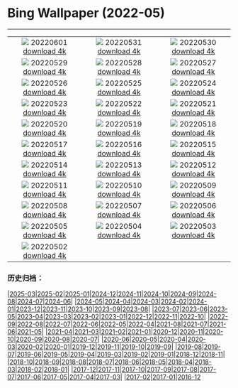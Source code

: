 # Bing Wallpaper (2022-05)
**************
| | | |
|:-:|:-:|:-:|
| ![](https://www.bing.com/th?id=OHR.MarovoLagoon_EN-GB9484692339_1920x1080.jpg) 20220601 [download 4k](https://www.bing.com/th?id=OHR.MarovoLagoon_EN-GB9484692339_UHD.jpg) | ![](https://www.bing.com/th?id=OHR.ParrotDay_EN-GB8754108853_1920x1080.jpg) 20220531 [download 4k](https://www.bing.com/th?id=OHR.ParrotDay_EN-GB8754108853_UHD.jpg) | ![](https://www.bing.com/th?id=OHR.Monteverde_EN-GB8432055059_1920x1080.jpg) 20220530 [download 4k](https://www.bing.com/th?id=OHR.Monteverde_EN-GB8432055059_UHD.jpg) |
| ![](https://www.bing.com/th?id=OHR.HyaliteCreek_EN-GB7617672022_1920x1080.jpg) 20220529 [download 4k](https://www.bing.com/th?id=OHR.HyaliteCreek_EN-GB7617672022_UHD.jpg) | ![](https://www.bing.com/th?id=OHR.PurnululuNP_EN-GB6729482920_1920x1080.jpg) 20220528 [download 4k](https://www.bing.com/th?id=OHR.PurnululuNP_EN-GB6729482920_UHD.jpg) | ![](https://www.bing.com/th?id=OHR.MarinHeadlands_EN-GB6227645999_1920x1080.jpg) 20220527 [download 4k](https://www.bing.com/th?id=OHR.MarinHeadlands_EN-GB6227645999_UHD.jpg) |
| ![](https://www.bing.com/th?id=OHR.HayFestival_EN-GB5831561161_1920x1080.jpg) 20220526 [download 4k](https://www.bing.com/th?id=OHR.HayFestival_EN-GB5831561161_UHD.jpg) | ![](https://www.bing.com/th?id=OHR.Alhambra_EN-GB5523838365_1920x1080.jpg) 20220525 [download 4k](https://www.bing.com/th?id=OHR.Alhambra_EN-GB5523838365_UHD.jpg) | ![](https://www.bing.com/th?id=OHR.KornatiNP_EN-GB5148037956_1920x1080.jpg) 20220524 [download 4k](https://www.bing.com/th?id=OHR.KornatiNP_EN-GB5148037956_UHD.jpg) |
| ![](https://www.bing.com/th?id=OHR.RedBellied_EN-GB4326914559_1920x1080.jpg) 20220523 [download 4k](https://www.bing.com/th?id=OHR.RedBellied_EN-GB4326914559_UHD.jpg) | ![](https://www.bing.com/th?id=OHR.ZebraEgret_EN-GB3965312816_1920x1080.jpg) 20220522 [download 4k](https://www.bing.com/th?id=OHR.ZebraEgret_EN-GB3965312816_UHD.jpg) | ![](https://www.bing.com/th?id=OHR.AlbionFalls_EN-GB3019341397_1920x1080.jpg) 20220521 [download 4k](https://www.bing.com/th?id=OHR.AlbionFalls_EN-GB3019341397_UHD.jpg) |
| ![](https://www.bing.com/th?id=OHR.ApisMellifera_EN-GB2615311707_1920x1080.jpg) 20220520 [download 4k](https://www.bing.com/th?id=OHR.ApisMellifera_EN-GB2615311707_UHD.jpg) | ![](https://www.bing.com/th?id=OHR.RiverBrathay_EN-GB3389261433_1920x1080.jpg) 20220519 [download 4k](https://www.bing.com/th?id=OHR.RiverBrathay_EN-GB3389261433_UHD.jpg) | ![](https://www.bing.com/th?id=OHR.KansasPrairiefire_EN-GB3069839029_1920x1080.jpg) 20220518 [download 4k](https://www.bing.com/th?id=OHR.KansasPrairiefire_EN-GB3069839029_UHD.jpg) |
| ![](https://www.bing.com/th?id=OHR.SaltPondsMaras_EN-GB2647676299_1920x1080.jpg) 20220517 [download 4k](https://www.bing.com/th?id=OHR.SaltPondsMaras_EN-GB2647676299_UHD.jpg) | ![](https://www.bing.com/th?id=OHR.PawneeOwls_EN-GB2212289021_1920x1080.jpg) 20220516 [download 4k](https://www.bing.com/th?id=OHR.PawneeOwls_EN-GB2212289021_UHD.jpg) | ![](https://www.bing.com/th?id=OHR.BerninaBloodMoon_EN-GB1356164428_1920x1080.jpg) 20220515 [download 4k](https://www.bing.com/th?id=OHR.BerninaBloodMoon_EN-GB1356164428_UHD.jpg) |
| ![](https://www.bing.com/th?id=OHR.WindmillDay_EN-GB0601293050_1920x1080.jpg) 20220514 [download 4k](https://www.bing.com/th?id=OHR.WindmillDay_EN-GB0601293050_UHD.jpg) | ![](https://www.bing.com/th?id=OHR.MaasaiGiraffe_EN-GB9613453778_1920x1080.jpg) 20220513 [download 4k](https://www.bing.com/th?id=OHR.MaasaiGiraffe_EN-GB9613453778_UHD.jpg) | ![](https://www.bing.com/th?id=OHR.RedCross_EN-GB9005411116_1920x1080.jpg) 20220512 [download 4k](https://www.bing.com/th?id=OHR.RedCross_EN-GB9005411116_UHD.jpg) |
| ![](https://www.bing.com/th?id=OHR.OiaVillage_EN-GB8555086133_1920x1080.jpg) 20220511 [download 4k](https://www.bing.com/th?id=OHR.OiaVillage_EN-GB8555086133_UHD.jpg) | ![](https://www.bing.com/th?id=OHR.LaughingSeal_EN-GB7827062892_1920x1080.jpg) 20220510 [download 4k](https://www.bing.com/th?id=OHR.LaughingSeal_EN-GB7827062892_UHD.jpg) | ![](https://www.bing.com/th?id=OHR.GoremeNationalPark_EN-GB7930854710_1920x1080.jpg) 20220509 [download 4k](https://www.bing.com/th?id=OHR.GoremeNationalPark_EN-GB7930854710_UHD.jpg) |
| ![](https://www.bing.com/th?id=OHR.TeatroAntico_EN-GB7483884624_1920x1080.jpg) 20220508 [download 4k](https://www.bing.com/th?id=OHR.TeatroAntico_EN-GB7483884624_UHD.jpg) | ![](https://www.bing.com/th?id=OHR.SwedishAntenna_EN-GB7111770866_1920x1080.jpg) 20220507 [download 4k](https://www.bing.com/th?id=OHR.SwedishAntenna_EN-GB7111770866_UHD.jpg) | ![](https://www.bing.com/th?id=OHR.HertfordshireBluebells_EN-GB6162717857_1920x1080.jpg) 20220506 [download 4k](https://www.bing.com/th?id=OHR.HertfordshireBluebells_EN-GB6162717857_UHD.jpg) |
| ![](https://www.bing.com/th?id=OHR.JaliscoAgave_EN-GB6162253047_1920x1080.jpg) 20220505 [download 4k](https://www.bing.com/th?id=OHR.JaliscoAgave_EN-GB6162253047_UHD.jpg) | ![](https://www.bing.com/th?id=OHR.WadiRum_EN-GB6085895254_1920x1080.jpg) 20220504 [download 4k](https://www.bing.com/th?id=OHR.WadiRum_EN-GB6085895254_UHD.jpg) | ![](https://www.bing.com/th?id=OHR.PlitviceBoardwalk_EN-GB6033298195_1920x1080.jpg) 20220503 [download 4k](https://www.bing.com/th?id=OHR.PlitviceBoardwalk_EN-GB6033298195_UHD.jpg) |
| ![](https://www.bing.com/th?id=OHR.TravertineTurkey_EN-GB5969668571_1920x1080.jpg) 20220502 [download 4k](https://www.bing.com/th?id=OHR.TravertineTurkey_EN-GB5969668571_UHD.jpg) |  |  |

### 历史归档：

|[2025-03](/../2025-03/2025-03.md)|[2025-02](/../2025-02/2025-02.md)|[2025-01](/../2025-01/2025-01.md)|[2024-12](/../2024-12/2024-12.md)|[2024-11](/../2024-11/2024-11.md)|[2024-10](/../2024-10/2024-10.md)|[2024-09](/../2024-09/2024-09.md)|[2024-08](/../2024-08/2024-08.md)|[2024-07](/../2024-07/2024-07.md)|[2024-06](/../2024-06/2024-06.md)|
|[2024-05](/../2024-05/2024-05.md)|[2024-04](/../2024-04/2024-04.md)|[2024-03](/../2024-03/2024-03.md)|[2024-02](/../2024-02/2024-02.md)|[2024-01](/../2024-01/2024-01.md)|[2023-12](/../2023-12/2023-12.md)|[2023-11](/../2023-11/2023-11.md)|[2023-10](/../2023-10/2023-10.md)|[2023-09](/../2023-09/2023-09.md)|[2023-08](/../2023-08/2023-08.md)|
|[2023-07](/../2023-07/2023-07.md)|[2023-06](/../2023-06/2023-06.md)|[2023-05](/../2023-05/2023-05.md)|[2023-04](/../2023-04/2023-04.md)|[2023-03](/../2023-03/2023-03.md)|[2023-02](/../2023-02/2023-02.md)|[2023-01](/../2023-01/2023-01.md)|[2022-12](/../2022-12/2022-12.md)|[2022-11](/../2022-11/2022-11.md)|[2022-10](/../2022-10/2022-10.md)|
|[2022-09](/../2022-09/2022-09.md)|[2022-08](/../2022-08/2022-08.md)|[2022-07](/../2022-07/2022-07.md)|[2022-06](/../2022-06/2022-06.md)|[2022-05](/2022-05.md)|[2022-04](/../2022-04/2022-04.md)|[2021-08](/../2021-08/2021-08.md)|[2021-07](/../2021-07/2021-07.md)|[2021-06](/../2021-06/2021-06.md)|[2021-05](/../2021-05/2021-05.md)|
|[2021-04](/../2021-04/2021-04.md)|[2021-03](/../2021-03/2021-03.md)|[2021-02](/../2021-02/2021-02.md)|[2021-01](/../2021-01/2021-01.md)|[2020-12](/../2020-12/2020-12.md)|[2020-11](/../2020-11/2020-11.md)|[2020-10](/../2020-10/2020-10.md)|[2020-09](/../2020-09/2020-09.md)|[2020-08](/../2020-08/2020-08.md)|[2020-07](/../2020-07/2020-07.md)|
|[2020-06](/../2020-06/2020-06.md)|[2020-05](/../2020-05/2020-05.md)|[2020-04](/../2020-04/2020-04.md)|[2020-03](/../2020-03/2020-03.md)|[2020-02](/../2020-02/2020-02.md)|[2020-01](/../2020-01/2020-01.md)|[2019-12](/../2019-12/2019-12.md)|[2019-11](/../2019-11/2019-11.md)|[2019-10](/../2019-10/2019-10.md)|[2019-09](/../2019-09/2019-09.md)|
|[2019-08](/../2019-08/2019-08.md)|[2019-07](/../2019-07/2019-07.md)|[2019-06](/../2019-06/2019-06.md)|[2019-05](/../2019-05/2019-05.md)|[2019-04](/../2019-04/2019-04.md)|[2019-03](/../2019-03/2019-03.md)|[2019-02](/../2019-02/2019-02.md)|[2019-01](/../2019-01/2019-01.md)|[2018-12](/../2018-12/2018-12.md)|[2018-11](/../2018-11/2018-11.md)|
|[2018-10](/../2018-10/2018-10.md)|[2018-09](/../2018-09/2018-09.md)|[2018-08](/../2018-08/2018-08.md)|[2018-07](/../2018-07/2018-07.md)|[2018-06](/../2018-06/2018-06.md)|[2018-05](/../2018-05/2018-05.md)|[2018-04](/../2018-04/2018-04.md)|[2018-03](/../2018-03/2018-03.md)|[2018-02](/../2018-02/2018-02.md)|[2018-01](/../2018-01/2018-01.md)|
|[2017-12](/../2017-12/2017-12.md)|[2017-11](/../2017-11/2017-11.md)|[2017-10](/../2017-10/2017-10.md)|[2017-09](/../2017-09/2017-09.md)|[2017-08](/../2017-08/2017-08.md)|[2017-07](/../2017-07/2017-07.md)|[2017-06](/../2017-06/2017-06.md)|[2017-05](/../2017-05/2017-05.md)|[2017-04](/../2017-04/2017-04.md)|[2017-03](/../2017-03/2017-03.md)|
|[2017-02](/../2017-02/2017-02.md)|[2017-01](/../2017-01/2017-01.md)|[2016-12](/../2016-12/2016-12.md)